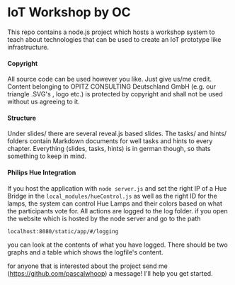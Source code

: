 # IoT Workshop by OC


This repo contains a node.js project which hosts a workshop system to teach about technologies that can be used to create an IoT prototype like infrastructure. 


#### Copyright
All source code can be used however you like. Just give us/me credit.
Content belonging to OPITZ CONSULTING Deutschland GmbH (e.g. our triangle .SVG's , logo etc.) is protected by copyright and shall not be used without us agreeing to it.


#### Structure
Under 	slides/ there are several reveal.js based slides.
The 	tasks/  and hints/ folders contain Markdown documents for well tasks and hints to every chapter. Everything (slides, tasks, hints) is in german though, so thats something to keep in mind.

#### Philips Hue Integration
If you host the application with `node server.js` and set the right IP of a Hue Bridge in the `local_modules/hueControl.js` as well as the right ID for the lamps, the system can control Hue Lamps and their colors based on what the participants vote for. All actions are logged to the log folder. if you open the website which is hosted by the node server and go to the path 

`localhost:8080/static/app/#/logging`

you can look at the contents of what you have logged. There should be two graphs and a table which shows the logfile's content. 

for anyone that is interested about the project send me (https://github.com/pascalwhoop) a message! I'll help you get started.